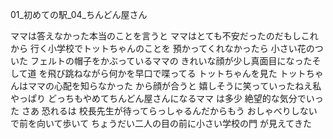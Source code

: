 01_初めての駅_04_ちんどん屋さん


ママは答えなかった本当のことを言うと ママはとても不安だったのだもしこれから
行く小学校でトットちゃんのことを 預かってくれなかったら
小さい花のついた フェルトの帽子をかぶっているママの
きれいな顔が少し真面目になったそして道 を飛び跳ねながら何かを早口で喋ってる
トットちゃんを見た トットちゃんはママの心配を知らなかった
から顔が合うと 嬉しそうに笑っていったねえ私やっぱり
どっちもやめてちんどん屋さんになるママ は多少
絶望的な気分でいった さあ
恐れるは 校長先生が待ってらっしゃるんだからもう
おしゃべりしないで前を向いて歩いて ちょうだい二人の目の前に小さい学校の門
が見えてきた
